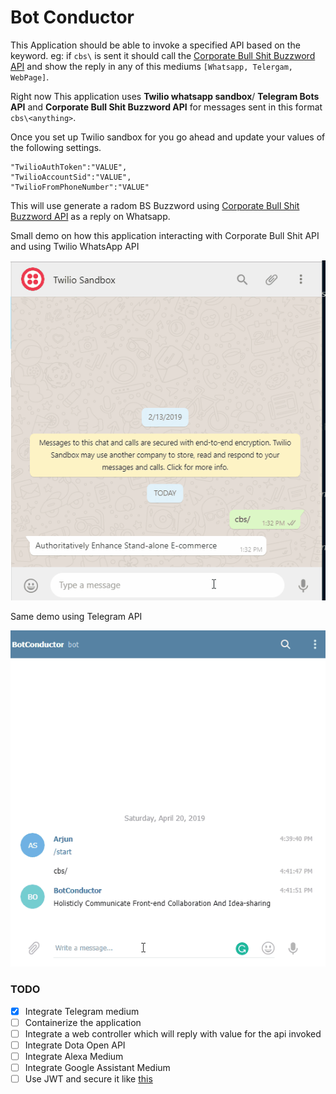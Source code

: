 # Bot Conductor

This Application should be able to invoke a specified API based on the keyword. eg: if `cbs\` is sent it should call the [Corporate Bull Shit Buzzword API](https://github.com/sameerkumar18/corporate-bs-generator-api) and show the reply in any of this mediums `[Whatsapp, Telergam, WebPage]`.


Right now This application uses **Twilio whatsapp sandbox**/ **Telegram Bots API** and **Corporate Bull Shit Buzzword API** for messages sent in this format `cbs\<anything>`. 

Once you set up Twilio sandbox for you go ahead and update your values of the following settings.

```
"TwilioAuthToken":"VALUE",
"TwilioAccountSid":"VALUE",
"TwilioFromPhoneNumber":"VALUE"

```

This will use generate a radom BS Buzzword using [Corporate Bull Shit Buzzword API](https://github.com/sameerkumar18/corporate-bs-generator-api) as a reply on Whatsapp.

Small demo on how this application interacting with Corporate Bull Shit API and using Twilio WhatsApp API

![Twilio Whatsapp BotConductor](images/botconductorwhatsapp.gif)

Same demo using Telegram API

![Telegram BotConductor](images/botconductortelegram.gif)

### TODO

- [x] Integrate Telegram medium
- [ ] Containerize the application
- [ ] Integrate a web controller which will reply with value for the api invoked
- [ ] Integrate Dota Open API
- [ ] Integrate Alexa Medium
- [ ] Integrate Google Assistant Medium
- [ ] Use JWT and secure it like [this](https://dev.to/bitsmonkey/jwt-in-dotnet-core-9bg)
